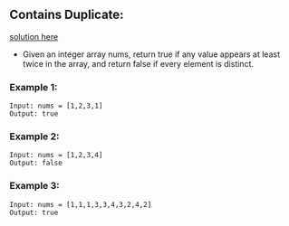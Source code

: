 ## Contains Duplicate: 
[solution here](./solution.md)
- Given an integer array nums, return true if any value appears at least twice in the array, and return false if every element is distinct.


### Example 1:
```
Input: nums = [1,2,3,1]
Output: true
```


### Example 2:
```
Input: nums = [1,2,3,4]
Output: false
```


### Example 3:
```
Input: nums = [1,1,1,3,3,4,3,2,4,2]
Output: true
```